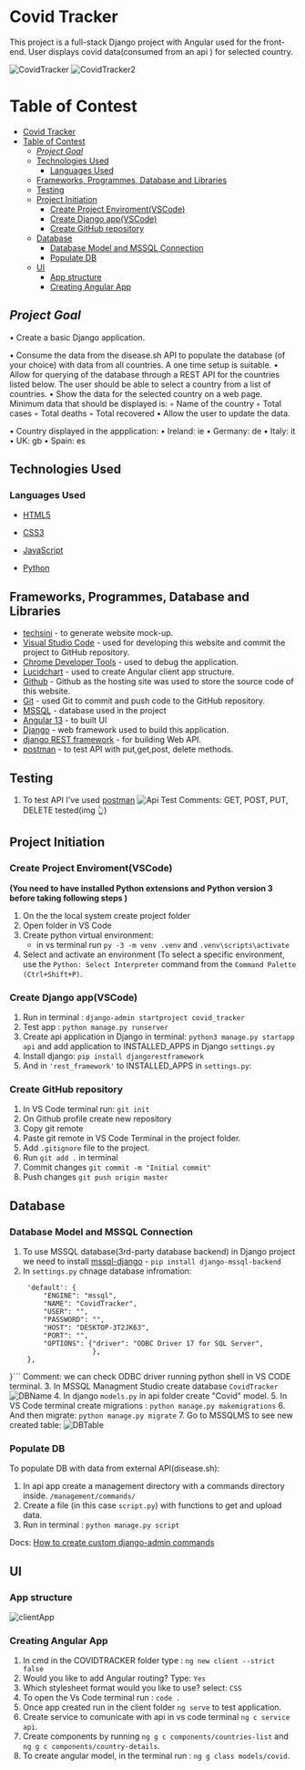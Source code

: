 # Covid Tracker
This project is a full-stack Django project with  Angular used for the front-end.
User displays covid data(consumed from an api ) for selected country.

![CovidTracker](docs/CovidTracker.png)
![CovidTracker2](docs/CovidTracker2.png)

# Table of Contest

- [Covid Tracker](#covid-tracker)
- [Table of Contest](#table-of-contest)
  - [_Project Goal_](#project-goal)
  - [Technologies Used](#technologies-used)
    - [Languages Used](#languages-used)
  - [Frameworks, Programmes, Database and Libraries](#frameworks-programmes-database-and-libraries)
  - [Testing](#testing)
  - [Project Initiation](#project-initiation)
    - [Create Project Enviroment(VSCode)](#create-project-enviromentvscode)
    - [Create Django app(VSCode)](#create-django-appvscode)
    - [Create GitHub repository](#create-github-repository)
  - [Database](#database)
    - [Database Model and MSSQL Connection](#database-model-and-mssql-connection)
    - [Populate DB](#populate-db)
  - [UI](#ui)
    - [App structure](#app-structure)
    - [Creating Angular App](#creating-angular-app)




## _Project Goal_

• Create a basic Django application.

• Consume the data from the disease.sh API to populate the database (of your choice) with data from all countries. A one time setup is suitable.
• Allow for querying of the database through a REST API for the countries listed below. The user should be able to select a country from a list of countries.
• Show the data for the selected country on a web page. Minimum data that should be displayed is:
   ◦ Name of the country
   ◦ Total cases
   ◦ Total deaths
   ◦ Total recovered
• Allow the user to update the data.

• Country displayed in the appplication:
    • Ireland: ie
    • Germany: de
    • Italy: it
    • UK: gb
    • Spain: es


## Technologies Used

### Languages Used

* [HTML5](https://en.wikipedia.org/wiki/HTML5)

* [CSS3](https://en.wikipedia.org/wiki/CSS)

* [JavaScript](https://pl.wikipedia.org/wiki/JavaScript)

* [Python](https://www.python.org/)

## Frameworks, Programmes, Database and Libraries
* [techsini](https://techsini.com/) - to generate website mock-up. 
* [Visual Studio Code](https://code.visualstudio.com/) - used for developing this website and commit the project to GitHub repository.
* [Chrome Developer Tools](https://developers.google.com/web/tools/chrome-devtools) - used to debug the application.
* [Lucidchart](https://www.lucidchart.com/) - used to create Angular client app structure.
* [Github](https://github.com/) - Github as the hosting site was used to store the source code of this website.
* [Git](https://git-scm.com/) - used Git to commit and push code to the GitHub repository.
* [MSSQL](https://www.microsoft.com/en-ie/sql-server/sql-server-downloads) - database used in the project
* [Angular 13](https://angular.io/) - to built UI
* [Django](https://www.djangoproject.com/) - web framework used to build this application.
* [django REST framework](https://www.django-rest-framework.org/) - for building Web API.
* [postman](https://www.postman.com/) - to test API with put,get,post, delete methods.

## Testing 
1. To test API I've used [postman](https://www.postman.com/)
![Api Test](docs/ApiTest.PNG)
Comments: GET, POST, PUT, DELETE tested(img :point_up_2:)
## Project Initiation

### Create Project Enviroment(VSCode)
__(You need to have installed Python extensions and Python version 3 before taking following steps )__
1. On the the local system create project folder 
2. Open folder in VS Code
3. Create python virtual environment:
   - in vs terminal run  `py -3 -m venv .venv` and `.venv\scripts\activate`
4. Select and activate an environment (To select a specific environment, use the `Python: Select Interpreter` command from the `Command Palette (Ctrl+Shift+P)`.



### Create Django app(VSCode)
1. Run in terminal : `django-admin startproject covid_tracker`
2. Test app : `python manage.py runserver`
3. Create api application in Django in terminal: `python3 manage.py startapp api` and add application to INSTALLED_APPS in Django `settings.py`
5. Install django: `pip install djangorestframework`
6. And in `'rest_framework'` to INSTALLED_APPS in `settings.py`:


### Create GitHub repository

1. In VS Code terminal run: `git init` 
2. On Github profile create new repository
3. Copy git remote
4. Paste git remote in VS Code Terminal in the project folder.
5. Add `.gitignore` file to the project.
6. Run `git add .` in terminal
7. Commit changes `git commit -m "Initial commit"`
8. Push changes `git push origin master`
   
## Database

### Database Model and MSSQL Connection 
1. To use MSSQL database(3rd-party database backend) in  Django project we need to install [mssql-django](https://pypi.org/project/mssql-django/) - `pip install django-mssql-backend` 
2. In `settings.py`  chnage database infromation:
   ```DATABASES = {
    'default': {
        "ENGINE": "mssql",
        "NAME": "CovidTracker",
        "USER": "",
        "PASSWORD": "",
        "HOST": "DESKTOP-3T2JK63",
        "PORT": "",
        "OPTIONS": {"driver": "ODBC Driver 17 for SQL Server",
                    },
    },
}```
Comment:  we can check ODBC driver running python shell in VS CODE terminal.
3. In MSSQL Managment Studio create database `CovidTracker`
![DBName](docs/DbName.PNG)
4. In django `models.py` in api folder create "Covid" model.
5. In VS Code terminal create migrations : `python manage.py makemigrations`
6. And then migrate: `python manage.py migrate`
7. Go to MSSQLMS to see new created table:
![DBTable](docs/Table.PNG)

### Populate DB
To populate DB with data from external API(disease.sh):
1. In api app create a management directory with a commands directory inside.
`/management/commands/`
2. Create a file (in this case `script.py`) with functions to get and upload data.
3. Run in terminal : `python manage.py script`

Docs: [How to create custom django-admin commands](https://docs.djangoproject.com/en/4.0/howto/custom-management-commands/)


## UI

### App structure

![clientApp](docs/clientApp.png)

### Creating Angular App
1. In cmd in the COVIDTRACKER folder type :  `ng new client --strict false`
2. Would you like to add Angular routing? Type: `Yes`
3. Which stylesheet format would you like to use? select: `CSS`
3. To open the Vs Code terminal run : `code . `
4. Once app created run in the client folder `ng serve` to test application.
5. Create service to comunicate with api in vs code terminal `ng c service api`.
6. Create components by running `ng g c components/countries-list` and `ng g c components/country-details`.
7. To create angular model, in the terminal run : `ng g class models/covid`.